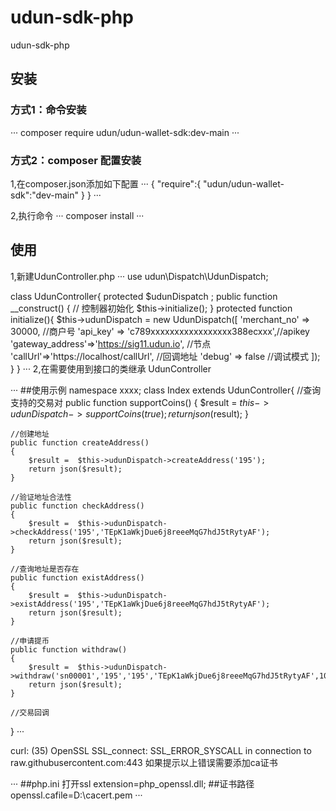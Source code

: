 # udun-sdk-php
udun-sdk-php

## 安装
### 方式1：命令安装
···
composer require udun/udun-wallet-sdk:dev-main
···

### 方式2：composer 配置安装
1,在composer.json添加如下配置
···
{
	"require":{
		"udun/udun-wallet-sdk":"dev-main"
	}
}
···

2,执行命令
···
composer install
···

## 使用

1,新建UdunController.php 
···
use udun\Dispatch\UdunDispatch;

class UdunController{
	protected $udunDispatch ;
	public function __construct()
    {
       	// 控制器初始化
       	$this->initialize();
    }
    protected function initialize(){
    	$this->udunDispatch = new UdunDispatch([
            'merchant_no' => 30000, //商户号
            'api_key' => 'c789xxxxxxxxxxxxxxxxx388ecxxx',//apikey
            'gateway_address'=>'https://sig11.udun.io', //节点
            'callUrl'=>'https://localhost/callUrl', //回调地址
            'debug' => false  //调试模式
        ]);
    }
}
···
2,在需要使用到接口的类继承 UdunController

···
##使用示例
namespace xxxx;
class Index extends UdunController{
	//查询支持的交易对
	public function supportCoins()
    {
    	$result =  $this->udunDispatch->supportCoins(true);
        return json($result);
    }


    //创建地址
	public function createAddress()
    {
    	$result =  $this->udunDispatch->createAddress('195');
        return json($result);
    }

    //验证地址合法性
	public function checkAddress()
    {
    	$result =  $this->udunDispatch->checkAddress('195','TEpK1aWkjDue6j8reeeMqG7hdJ5tRytyAF');
        return json($result);
    }
    
    //查询地址是否存在
	public function existAddress()
    {
    	$result =  $this->udunDispatch->existAddress('195','TEpK1aWkjDue6j8reeeMqG7hdJ5tRytyAF');
        return json($result);
    }

    //申请提币
	public function withdraw()
    {
    	$result =  $this->udunDispatch->withdraw('sn00001','195','195','TEpK1aWkjDue6j8reeeMqG7hdJ5tRytyAF',10);
        return json($result);
    }

    //交易回调
	 

}
···



curl: (35) OpenSSL SSL_connect: SSL_ERROR_SYSCALL in connection to raw.githubusercontent.com:443
如果提示以上错误需要添加ca证书

···
##php.ini  打开ssl
extension=php_openssl.dll;
##证书路径
openssl.cafile=D:\cacert.pem
···